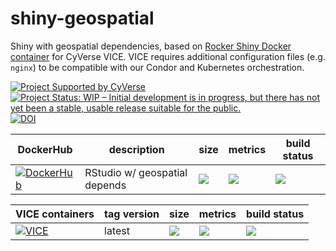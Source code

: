 # shiny-geospatial
Shiny with geospatial dependencies, based on [Rocker Shiny Docker container](https://hub.docker.com/r/rocker/shiny) for CyVerse VICE. VICE requires additional configuration files (e.g. `nginx`) to be compatible with our Condor and Kubernetes orchestration. 

[![Project Supported by CyVerse](https://img.shields.io/badge/Supported%20by-CyVerse-blue.svg)](https://www.cyverse.org) [![Project Status: WIP – Initial development is in progress, but there has not yet been a stable, usable release suitable for the public.](https://www.repostatus.org/badges/latest/wip.svg)](https://www.repostatus.org/#wip) [![DOI](https://zenodo.org/badge/DOI/10.5281/zenodo.3246936.svg)](https://doi.org/10.5281/zenodo.3246936)


DockerHub        | description                               | size   | metrics | build status 
---------------- | ----------------------------------------- | ------ | ------- | --------------
[![DockerHub](https://img.shields.io/badge/DockerHub-brightgreen.svg?style=popout&logo=Docker)](https://hub.docker.com/r/cyversevice/shiny-geospatial) | RStudio w/ geospatial depends | [![](https://images.microbadger.com/badges/image/cyversevice/shiny-geospatial.svg)](https://microbadger.com/images/cyversevice/shiny-geospatial) | [![](https://img.shields.io/docker/pulls/cyversevice/shiny-geospatial.svg)](https://hub.docker.com/r/cyversevice/shiny-geospatial)  |  [![](https://img.shields.io/docker/automated/cyversevice/shiny-geospatial.svg)](https://hub.docker.com/r/cyversevice/shiny-geospatial/builds)

VICE containers  | tag version                               | size   | metrics | build status 
---------------- | ----------------------------------------- | ------ | ------- | --------------
[![VICE](https://img.shields.io/badge/CyVerse-VICE-blue.svg?style=popout&logo=Docker&color=#1488C6)]()| latest | [![](https://images.microbadger.com/badges/image/cyversevice/shiny-geospatial.svg)](https://microbadger.com/images/cyversevice/shiny-geospatial) | [![](https://img.shields.io/docker/pulls/cyversevice/shiny-geospatial.svg)](https://hub.docker.com/r/cyversevice/shiny-geospatial)  |  [![](https://img.shields.io/docker/automated/cyversevice/shiny-geospatial.svg)](https://hub.docker.com/r/cyversevice/shiny-geospatial/builds)
